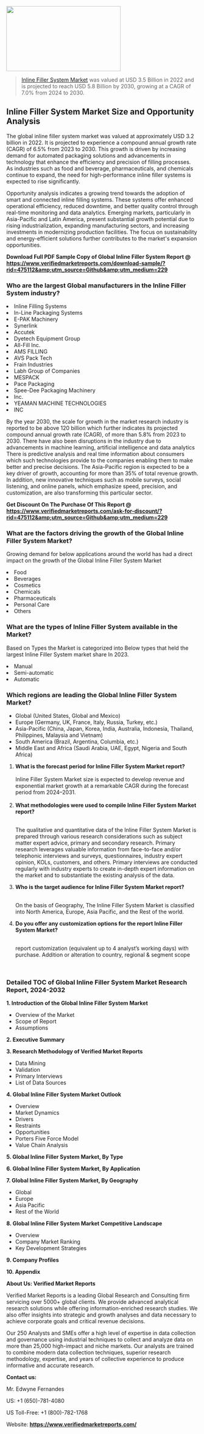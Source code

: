 <img src="https://ffe5etoiles.com/wp-content/uploads/2024/12/MST1-300x171.png" alt="" width="300" height="171" class="alignnone size-medium wp-image-20088" /><blockquote><p><p><a href="https://www.verifiedmarketreports.com/download-sample/?rid=475112&utm_source=Github&utm_medium=229" target="_blank">Inline Filler System Market</a> was valued at USD 3.5 Billion in 2022 and is projected to reach USD 5.8 Billion by 2030, growing at a CAGR of 7.0% from 2024 to 2030.</p></blockquote><p><h2>Inline Filler System Market Size and Opportunity Analysis</h2><p>The global inline filler system market was valued at approximately USD 3.2 billion in 2022. It is projected to experience a compound annual growth rate (CAGR) of 6.5% from 2023 to 2030. This growth is driven by increasing demand for automated packaging solutions and advancements in technology that enhance the efficiency and precision of filling processes. As industries such as food and beverage, pharmaceuticals, and chemicals continue to expand, the need for high-performance inline filler systems is expected to rise significantly.</p><p>Opportunity analysis indicates a growing trend towards the adoption of smart and connected inline filling systems. These systems offer enhanced operational efficiency, reduced downtime, and better quality control through real-time monitoring and data analytics. Emerging markets, particularly in Asia-Pacific and Latin America, present substantial growth potential due to rising industrialization, expanding manufacturing sectors, and increasing investments in modernizing production facilities. The focus on sustainability and energy-efficient solutions further contributes to the market's expansion opportunities.</p></p><p class=""><strong>Download Full PDF Sample Copy of Global Inline Filler System Report @ <a href="https://www.verifiedmarketreports.com/download-sample/?rid=475112&amp;utm_source=Github&amp;utm_medium=229" target="_blank">https://www.verifiedmarketreports.com/download-sample/?rid=475112&amp;utm_source=Github&amp;utm_medium=229</a></strong></p><h3 id="" class="">Who are the largest Global manufacturers in the Inline Filler System industry?</h3><p><li>Inline Filling Systems</li><li> In-Line Packaging Systems</li><li> E-PAK Machinery</li><li> Synerlink</li><li> Accutek</li><li> Dyetech Equipment Group</li><li> All-Fill Inc.</li><li> AMS FILLING</li><li> AVS Pack Tech</li><li> Frain Industries</li><li> Labh Group of Companies</li><li> MESPACK</li><li> Pace Packaging</li><li> Spee-Dee Packaging Machinery</li><li> Inc.</li><li> YEAMAN MACHINE TECHNOLOGIES</li><li> INC</li></p><div class=""><div class="" dir="" data-message-author-role="" data-message-id="" data-message-model-slug=""><div class=""><div class=""><div class=""><div class="" dir="" data-message-author-role="" data-message-id="" data-message-model-slug=""><div class=""><div class=""><p>By the year 2030, the scale for growth in the market research industry is reported to be above 120 billion which further indicates its projected compound annual growth rate (CAGR), of more than 5.8% from 2023 to 2030. There have also been disruptions in the industry due to advancements in machine learning, artificial intelligence and data analytics There is predictive analysis and real time information about consumers which such technologies provide to the companies enabling them to make better and precise decisions. The Asia-Pacific region is expected to be a key driver of growth, accounting for more than 35% of total revenue growth. In addition, new innovative techniques such as mobile surveys, social listening, and online panels, which emphasize speed, precision, and customization, are also transforming this particular sector.</p><p><strong>Get Discount On The Purchase Of This Report @&nbsp; <a href="https://www.verifiedmarketreports.com/ask-for-discount/?rid=475112&amp;utm_source=Github&amp;utm_medium=229" target="_blank">https://www.verifiedmarketreports.com/ask-for-discount/?rid=475112&amp;utm_source=Github&amp;utm_medium=229</a></strong></p></div></div></div></div></div></div></div></div><h3 id="" class="">What are the factors driving the growth of the Global Inline Filler System Market?</h3><p id="" class="">Growing demand for below applications around the world has had a direct impact on the growth of the Global Inline Filler System Market</p><p id="" class=""><li>Food</li><li> Beverages</li><li> Cosmetics</li><li> Chemicals</li><li> Pharmaceuticals</li><li> Personal Care</li><li> Others</li></p><h3 id="" class="">What are the types of Inline Filler System available in the Market?</h3><p id="" class="">Based on Types the Market is categorized into Below types that held the largest Inline Filler System market share In 2023.</p><p id="" class=""><li>Manual</li><li> Semi-automatic</li><li> Automatic</li></p><h3 id="" class="">Which regions are leading the Global Inline Filler System Market?</h3><ul><li>Global (United States, Global and Mexico)</li><li>Europe (Germany, UK, France, Italy, Russia, Turkey, etc.)</li><li>Asia-Pacific (China, Japan, Korea, India, Australia, Indonesia, Thailand, Philippines, Malaysia and Vietnam)</li><li>South America (Brazil, Argentina, Columbia, etc.)</li><li>Middle East and Africa (Saudi Arabia, UAE, Egypt, Nigeria and South Africa)</li></ul><p><ol><li><strong>What is the forecast period for Inline Filler System Market report?<br /></strong><br /><span data-sheets-root="1" data-sheets-value="{&quot;1&quot;:2,&quot;2&quot;:&quot;XXXX size is expected to develop revenue and exponential market growth at a remarkable CAGR during the forecast period from 2024&ndash;2030.&quot;}" data-sheets-userformat="{&quot;2&quot;:12674,&quot;4&quot;:{&quot;1&quot;:2,&quot;2&quot;:16776960},&quot;10&quot;:2,&quot;11&quot;:0,&quot;15&quot;:&quot;Arial&quot;,&quot;16&quot;:12}">Inline Filler System Market size is expected to develop revenue and exponential market growth at a remarkable CAGR during the forecast period from 2024&ndash;2031.</span><br /><br /></li><li><strong>What methodologies were used to compile Inline Filler System Market report?<br /><br /></strong><p>The qualitative and quantitative data of the&nbsp;Inline Filler System Market is prepared through various research considerations such as subject matter expert advice, primary and secondary research. Primary research leverages valuable information from face-to-face and/or telephonic interviews and surveys, questionnaires, industry expert opinion, KOLs, customers, and others. Primary interviews are conducted regularly with industry experts to create in-depth expert information on the market and to substantiate the existing analysis of the data.&nbsp;</p></li><li><strong>Who is the target audience for Inline Filler System Market report?<br /><br /></strong><p>On the basis of Geography, The&nbsp;Inline Filler System Market is classified into North America, Europe, Asia Pacific, and the Rest of the world.</p></li><li><strong>Do you offer any customization options for the report Inline Filler System Market?<br /><br /></strong><p>report customization (equivalent up to 4 analyst&rsquo;s working days) with purchase. Addition or alteration to country, regional &amp; segment scope</p><p>&nbsp;</p></li></ol></p><h3 id="" class="">Detailed TOC of Global Inline Filler System Market Research Report, 2024-2032</h3><p id="" class=""><strong>1. Introduction of the Global Inline Filler System Market</strong></p><ul><li>Overview of the Market</li><li>Scope of Report</li><li>Assumptions</li></ul><p id="" class=""><strong>2. Executive Summary</strong></p><p id="" class=""><strong>3. Research Methodology of&nbsp;Verified Market Reports</strong></p><ul><li>Data Mining</li><li>Validation</li><li>Primary Interviews</li><li>List of Data Sources</li></ul><p id="" class=""><strong>4. Global Inline Filler System Market Outlook</strong></p><ul><li>Overview</li><li>Market Dynamics</li><li>Drivers</li><li>Restraints</li><li>Opportunities</li><li>Porters Five Force Model</li><li>Value Chain Analysis</li></ul><p id="" class=""><strong>5. Global Inline Filler System Market, By&nbsp;Type</strong></p><p id="" class=""><strong>6. Global Inline Filler System Market, By Application</strong></p><p id="" class=""><strong>7. Global Inline Filler System Market, By Geography</strong></p><ul><li>Global</li><li>Europe</li><li>Asia Pacific</li><li>Rest of the World</li></ul><p id="" class=""><strong>8. Global Inline Filler System Market Competitive Landscape</strong></p><ul><li>Overview</li><li>Company Market Ranking</li><li>Key Development Strategies</li></ul><p id="" class=""><strong>9. Company Profiles</strong></p><p id="" class=""><strong>10. Appendix</strong></p><p id="" class=""><strong>About Us: Verified Market Reports</strong></p><p id="" class="">Verified Market Reports is a leading Global Research and Consulting firm servicing over 5000+ global clients. We provide advanced analytical research solutions while offering information-enriched research studies. We also offer insights into strategic and growth analyses and data necessary to achieve corporate goals and critical revenue decisions.</p><p id="" class="">Our 250 Analysts and SMEs offer a high level of expertise in data collection and governance using industrial techniques to collect and analyze data on more than 25,000 high-impact and niche markets. Our analysts are trained to combine modern data collection techniques, superior research methodology, expertise, and years of collective experience to produce informative and accurate research.</p><p id="" class=""><strong>Contact us:</strong></p><p id="" class="">Mr. Edwyne Fernandes</p><p id="" class="">US: +1 (650)-781-4080</p><p id="" class="">US Toll-Free: +1 (800)-782-1768</p><p id="" class="">Website: <a target="" data-test-app-aware-link=""><strong>https://www.verifiedmarketreports.com/</strong></a></p>
